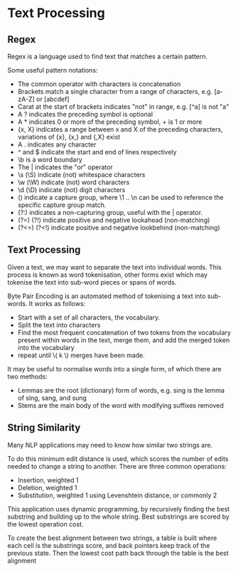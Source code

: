 # Text Processing

## Regex

Regex is a language used to find text that matches a certain pattern.

Some useful pattern notations:
- The common operator with characters is concatenation
- Brackets match a single character from a range of characters, e.g. \[a-zA-Z\] or \[abcdef\]
- Carat at the start of brackets indicates "not" in range, e.g. \[^a\] is not "a"
- A ? indicates the preceding symbol is optional
- A * indicates 0 or more of the preceding symbol, + is 1 or more
- {x, X} indicates a range between x and X of the preceding characters, variations of {x}, {x,} and {,X} exist
- A . indicates any character
- ^ and $ indicate the start and end of lines respectively
- \\b is a word boundary
- The | indicates the "or" operator
- \\s (\\S) indicate (not) whitespace characters
- \\w (\\W) indicate (not) word characters
- \\d (\\D) indicate (not) digit characters
- () indicate a capture group, where \\1 .. \\n can be used to reference the specific capture group match. 
- (?:) indicates a non-capturing group, useful with the | operator. 
- (?=) (?!) indicate positive and negative lookahead (non-matching)
- (?<=) (?<!) indicate positive and negative lookbehind (non-matching)

## Text Processing

Given a text, we may want to separate the text into individual words. This process is known as word tokenisation, other forms exist which may tokenise the text into sub-word pieces or spans of words.

Byte Pair Encoding is an automated method of tokenising a text into sub-words. It works as follows:
- Start with a set of all characters, the vocabulary.
- Split the text into characters
- Find the most frequent concatenation of two tokens from the vocabulary present within words in the text, merge them, and add the merged token into the vocabulary
- repeat until \\( k \\) merges have been made.

It may be useful to normalise words into a single form, of which there are two methods:
- Lemmas are the root (dictionary) form of words, e.g. sing is the lemma of sing, sang, and sung
- Stems are the main body of the word with modifying suffixes removed

## String Similarity

Many NLP applications may need to know how similar two strings are. 

To do this minimum edit distance is used, which scores the number of edits needed to change a string to another. There are three common operations:
- Insertion, weighted 1
- Deletion, weighted 1
- Substitution, weighted 1 using Levenshtein distance, or commonly 2 

This application uses dynamic programming, by recursively finding the best substring and building up to the whole string. Best substrings are scored by the lowest operation cost. 

To create the best alignment between two strings, a table is built where each cell is the substrings score, and back pointers keep track of the previous state. Then the lowest cost path back through the table is the best alignment


